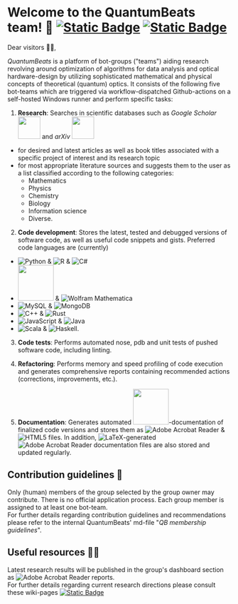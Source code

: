 # Welcome to the QuantumBeats team! 🙌 [![Static Badge](https://img.shields.io/badge/Research%20wiki%20-red?style=plastic&label=Rw&labelColor=blue)](https://github.com/NenadBalaneskovic/NenadBalaneskovic/wiki) [![Static Badge](https://img.shields.io/badge/QBw%20-%20Main?style=plastic&label=QauntumBeatsWiki&labelColor=yellow&color=green&link=https%3A%2F%2Fgithub.com%2FQuantumBeats)](https://github.com/QuantumBeats/.github/wiki)

Dear visitors 🙋‍♀️,

_QuantumBeats_ is a platform of bot-groups ("teams") aiding research revolving around optimization of algorithms for data analysis and optical hardware-design by utilizing sophisticated mathematical and physical concepts of theoretical (quantum) optics. It consists of the following five bot-teams which are triggered via workflow-dispatched Github-actions on a self-hosted Windows runner and perform specific tasks:  
1. **Research**: Searches in scientific databases such as _Google Scholar_ [<img src="https://github.com/QuantumBeats/.github-private/blob/e0b801b419eaa8943894fc2b2c3523356bb8f5b7/GoogleScholarLogo.PNG" width="50"/>](https://scholar.google.de/) and _arXiv_ [<img src="https://github.com/QuantumBeats/.github-private/blob/3b8cf86aed070a1a252fdbbd3f07b9b8641ca385/arXiv_Logo.PNG" width="50"/>](https://arxiv.org/)
  - for desired and latest articles as well as book titles associated with a specific project of interest and its research topic
  - for most appropriate literature sources and suggests them to the user as a list classified according to the following categories:
    - Mathematics
    - Physics
    - Chemistry
    - Biology
    - Information science
    - Diverse.

2. **Code development**: Stores the latest, tested and debugged versions of software code, as well as useful code snippets and gists. Preferred code languages are (currently)
- ![Python](https://img.shields.io/badge/python-3670A0?style=for-the-badge&logo=python&logoColor=ffdd54) & ![R](https://img.shields.io/badge/r-%23276DC3.svg?style=for-the-badge&logo=r&logoColor=white) & ![C#](https://img.shields.io/badge/c%23-%23239120.svg?style=for-the-badge&logo=c-sharp&logoColor=white)
- [<img src="https://github.com/QuantumBeats/.github-private/blob/ea6ae05791c9d66caf7c397846513dba18540ac7/Matlab_Logo.png" width="80"/>](https://github.com/QuantumBeats/.github-private/blob/ea6ae05791c9d66caf7c397846513dba18540ac7/Matlab_Logo.PNG) & ![Wolfram Mathematica](https://a11ybadges.com/badge?logo=wolframmathematica)
- ![MySQL](https://img.shields.io/badge/mysql-%2300f.svg?style=for-the-badge&logo=mysql&logoColor=white) & ![MongoDB](https://a11ybadges.com/badge?logo=mongodb)
- ![C++](https://img.shields.io/badge/c++-%2300599C.svg?style=for-the-badge&logo=c%2B%2B&logoColor=white) & ![Rust](https://img.shields.io/badge/rust-%23000000.svg?style=for-the-badge&logo=rust&logoColor=white)
- ![JavaScript](https://img.shields.io/badge/javascript-%23323330.svg?style=for-the-badge&logo=javascript&logoColor=%23F7DF1E) & ![Java](https://img.shields.io/badge/java-%23ED8B00.svg?style=for-the-badge&logo=openjdk&logoColor=white)
- ![Scala](https://img.shields.io/badge/scala-%23DC322F.svg?style=for-the-badge&logo=scala&logoColor=white) & ![Haskell](https://img.shields.io/badge/Haskell-5e5086?style=for-the-badge&logo=haskell&logoColor=white).

3. **Code tests**: Performs automated nose, pdb and unit tests of pushed software code, including linting.
 
4. **Refactoring**: Performs memory and speed profiling of code execution and generates comprehensive reports containing recommended actions (corrections, improvements, etc.).

5. **Documentation**: Generates automated [<img src="https://github.com/QuantumBeats/.github-private/blob/c67bce28a3fb521629ef46e66a83a20a9e9e67f3/sphinxLogo.PNG" width="80"/>](sphinxLogo.PNG)-documentation of finalized code versions and stores them as ![Adobe Acrobat Reader](https://img.shields.io/badge/Adobe%20Acrobat%20Reader-EC1C24.svg?style=for-the-badge&logo=Adobe%20Acrobat%20Reader&logoColor=white) & ![HTML5](https://img.shields.io/badge/html5-%23E34F26.svg?style=for-the-badge&logo=html5&logoColor=white) files. In addition, ![LaTeX](https://img.shields.io/badge/latex-%23008080.svg?style=for-the-badge&logo=latex&logoColor=white)-generated ![Adobe Acrobat Reader](https://img.shields.io/badge/Adobe%20Acrobat%20Reader-EC1C24.svg?style=for-the-badge&logo=Adobe%20Acrobat%20Reader&logoColor=white) documentation files are also stored and updated regularly.

## Contribution guidelines 👀
Only (human) members of the group selected by the group owner may contribute. There is no official application process. Each group member is assigned to at least one bot-team.  
For further details regarding contribution guidelines and recommendations please refer to the internal QuantumBeats' md-file "_QB membership guidelines_".

## Useful resources 👩‍💻
Latest research results will be published in the group's dashboard section as ![Adobe Acrobat Reader](https://img.shields.io/badge/Adobe%20Acrobat%20Reader-EC1C24.svg?style=for-the-badge&logo=Adobe%20Acrobat%20Reader&logoColor=white) reports.  
For further details regarding current research directions please consult these wiki-pages [![Static Badge](https://img.shields.io/badge/Research%20wiki%20-red?style=plastic&label=Rw&labelColor=blue)
](https://github.com/NenadBalaneskovic/NenadBalaneskovic/wiki)

<!--
https://github.com/QuantumBeats/.github-private/blob/ea6ae05791c9d66caf7c397846513dba18540ac7/Matlab_Logo.png
https://github.com/QuantumBeats/.github-private/blob/c67bce28a3fb521629ef46e66a83a20a9e9e67f3/sphinxLogo.PNG
[![QuantumBeats](https://avatars.githubusercontent.com/u/145560600?s=88&v=4)](https://github.com/QuantumBeats)
[<img src="image.png" width="250"/>](image.png)
**Here are some ideas to get you started:**

🙋‍♀️ A short introduction - what is your organization all about?
👀 Contribution guidelines - how do team members dive in?
👩‍💻 Useful resources - where do you keep your docs? Is there anything else the team should know?
🍪 Fun facts - what is your team's favorite snack?
🧙 Remember, you can do mighty things with the power of [Markdown](https://docs.github.com/github/writing-on-github/getting-started-with-writing-and-formatting-on-github/basic-writing-and-formatting-syntax)
-->

